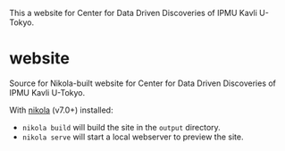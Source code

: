 This a website for Center for Data Driven Discoveries of IPMU Kavli U-Tokyo.

website
=======

Source for Nikola-built website for Center for Data Driven Discoveries of IPMU Kavli U-Tokyo.

With [nikola](http://getnikola.com) (v7.0+) installed:

- `nikola build` will build the site in the `output` directory.
- `nikola serve` will start a local webserver to preview the site.
